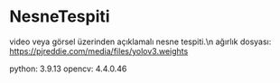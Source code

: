 # NesneTespiti
video veya görsel üzerinden açıklamalı nesne tespiti.\n
ağırlık dosyası: https://pjreddie.com/media/files/yolov3.weights

python: 3.9.13
opencv: 4.4.0.46
